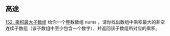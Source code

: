 
## 高途
[152. 乘积最大子数组](https://leetcode.cn/problems/maximum-product-subarray/description/)
给你一个整数数组 nums ，请你找出数组中乘积最大的非空连续子数组（该子数组中至少包含一个数字），并返回该子数组所对应的乘积。

